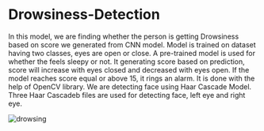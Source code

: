 # Drowsiness-Detection

In this model, we are finding whether the person is getting Drowsiness based on score we generated from CNN model. Model is trained on dataset having two classes, eyes are open or close. A pre-trained model is used for whether the feels sleepy or not.
It generating score based on prediction, score will increase with eyes closed and decreased with eyes open. If the model reaches score equal or above 15, it rings an alarm.
It is done with the help of OpenCV library. We are detecting face using Haar Cascade Model. Three Haar Cascadeb files are used for detecting face, left eye and right eye.


![drowsing](https://user-images.githubusercontent.com/84308415/145674989-657192e9-f400-4b6d-b455-9722846df392.gif)

